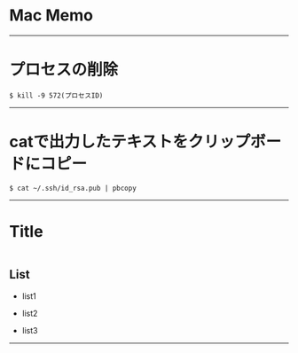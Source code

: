# Mac Memo

---

# プロセスの削除

```shell-session
$ kill -9 572(プロセスID)
```

---
# catで出力したテキストをクリップボードにコピー

```shell-session
$ cat ~/.ssh/id_rsa.pub | pbcopy
```

---

# Title

```shell-session

```

## List
- list1

- list2

- list3

---